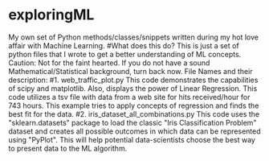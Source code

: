 # exploringML
My own set of Python methods/classes/snippets written during my hot love affair with Machine Learning.
#What does this do?
This is just a set of python files that I wrote to get a better understanding of ML concepts.
Caution: Not for the faint hearted. If you do not have a sound Mathematical/Statistical background, turn back now.
File Names and their description:
#1. web_traffic_plot.py
 This code demonstrates the capabilities of scipy and matplotlib. Also, displays the power of Linear Regression.
This code utilizes a tsv file with data from a web site for hits received/hour for 743 hours. This example tries to apply concepts of regression
and finds the best fit for the data.
#2. iris_dataset_all_combinations.py
 This code uses the "sklearn.datasets" package to load the classic
"Iris Classification Problem" dataset and creates all possible outcomes in which data can be represented using "PyPlot".
This will help potential data-scientists choose the best way to present data to the ML algorithm.

